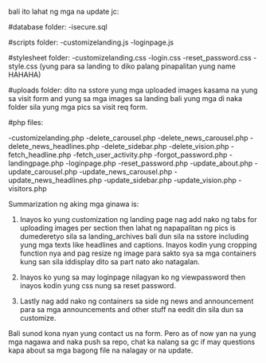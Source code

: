 bali ito lahat ng mga na update jc:

#database folder:
-isecure.sql

#scripts folder:
-customizelanding.js
-loginpage.js

#stylesheet folder:
-customizelanding.css
-login.css
-reset_password.css
-style.css (yung para sa landing to diko palang pinapalitan yung name HAHAHA)

#uploads folder:
dito na sstore yung mga uploaded images kasama na yung sa visit form and yung sa mga images sa landing bali yung mga di naka folder sila yung mga pics sa visit req form.

#php files:

-customizelanding.php
-delete_carousel.php
-delete_news_carousel.php
-delete_news_headlines.php
-delete_sidebar.php
-delete_vision.php
-fetch_headline.php
-fetch_user_activity.php
-forgot_password.php
-landingpage.php
-loginpage.php
-reset_password.php
-update_about.php
-update_carousel.php
-update_news_carousel.php
-update_news_headlines.php
-update_sidebar.php
-update_vision.php
-visitors.php

Summarization ng aking mga ginawa is:

1. Inayos ko yung customization ng landing page nag add nako ng tabs for uploading images per section then lahat ng napapalitan ng pics is dumederetyo sila sa landing_archives bali dun sila na sstore including yung mga texts like headlines and captions. Inayos kodin yung cropping function nya and pag resize ng image para sakto sya sa mga containers kung san sila iddisplay dito sa part nato ako natagalan.

2. Inayos ko yung sa may loginpage nilagyan ko ng viewpassword then inayos kodin yung css nung sa reset password.

3. Lastly nag add nako ng containers sa side ng news and announcement para sa mga announcements and other stuff na eedit din sila dun sa customize.

Bali sunod kona nyan yung contact us na form. Pero as of now yan na yung mga nagawa and naka push sa repo, chat ka nalang sa gc if may questions kapa about sa mga bagong file na nalagay or na update.